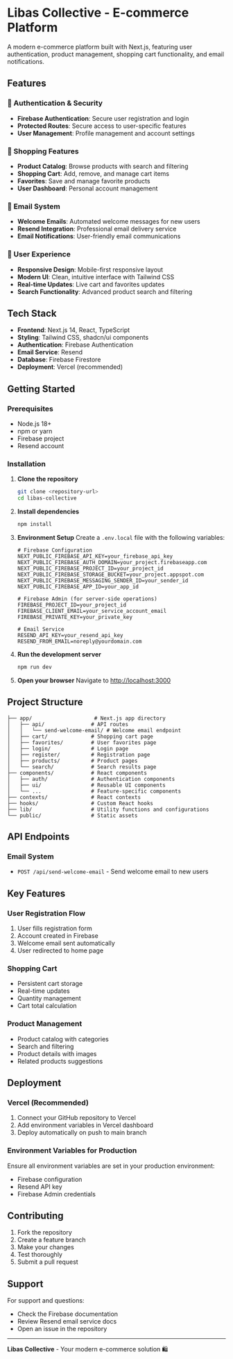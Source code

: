 # Libas Collective - E-commerce Platform

A modern e-commerce platform built with Next.js, featuring user authentication, product management, shopping cart functionality, and email notifications.

## Features

### 🔐 Authentication & Security
- **Firebase Authentication**: Secure user registration and login
- **Protected Routes**: Secure access to user-specific features
- **User Management**: Profile management and account settings

### 🛒 Shopping Features
- **Product Catalog**: Browse products with search and filtering
- **Shopping Cart**: Add, remove, and manage cart items
- **Favorites**: Save and manage favorite products
- **User Dashboard**: Personal account management

### 📧 Email System
- **Welcome Emails**: Automated welcome messages for new users
- **Resend Integration**: Professional email delivery service
- **Email Notifications**: User-friendly email communications

### 🎨 User Experience
- **Responsive Design**: Mobile-first responsive layout
- **Modern UI**: Clean, intuitive interface with Tailwind CSS
- **Real-time Updates**: Live cart and favorites updates
- **Search Functionality**: Advanced product search and filtering

## Tech Stack

- **Frontend**: Next.js 14, React, TypeScript
- **Styling**: Tailwind CSS, shadcn/ui components
- **Authentication**: Firebase Authentication
- **Email Service**: Resend
- **Database**: Firebase Firestore
- **Deployment**: Vercel (recommended)

## Getting Started

### Prerequisites

- Node.js 18+ 
- npm or yarn
- Firebase project
- Resend account

### Installation

1. **Clone the repository**
   ```bash
   git clone <repository-url>
   cd libas-collective
   ```

2. **Install dependencies**
   ```bash
   npm install
   ```

3. **Environment Setup**
   Create a `.env.local` file with the following variables:
   ```env
   # Firebase Configuration
   NEXT_PUBLIC_FIREBASE_API_KEY=your_firebase_api_key
   NEXT_PUBLIC_FIREBASE_AUTH_DOMAIN=your_project.firebaseapp.com
   NEXT_PUBLIC_FIREBASE_PROJECT_ID=your_project_id
   NEXT_PUBLIC_FIREBASE_STORAGE_BUCKET=your_project.appspot.com
   NEXT_PUBLIC_FIREBASE_MESSAGING_SENDER_ID=your_sender_id
   NEXT_PUBLIC_FIREBASE_APP_ID=your_app_id

   # Firebase Admin (for server-side operations)
   FIREBASE_PROJECT_ID=your_project_id
   FIREBASE_CLIENT_EMAIL=your_service_account_email
   FIREBASE_PRIVATE_KEY=your_private_key

   # Email Service
   RESEND_API_KEY=your_resend_api_key
   RESEND_FROM_EMAIL=noreply@yourdomain.com
   ```

4. **Run the development server**
   ```bash
   npm run dev
   ```

5. **Open your browser**
   Navigate to [http://localhost:3000](http://localhost:3000)

## Project Structure

```
├── app/                    # Next.js app directory
│   ├── api/               # API routes
│   │   └── send-welcome-email/ # Welcome email endpoint
│   ├── cart/              # Shopping cart page
│   ├── favorites/         # User favorites page
│   ├── login/             # Login page
│   ├── register/          # Registration page
│   ├── products/          # Product pages
│   └── search/            # Search results page
├── components/            # React components
│   ├── auth/              # Authentication components
│   ├── ui/                # Reusable UI components
│   └── ...                # Feature-specific components
├── contexts/              # React contexts
├── hooks/                 # Custom React hooks
├── lib/                   # Utility functions and configurations
└── public/                # Static assets
```

## API Endpoints

### Email System
- `POST /api/send-welcome-email` - Send welcome email to new users

## Key Features

### User Registration Flow
1. User fills registration form
2. Account created in Firebase
3. Welcome email sent automatically
4. User redirected to home page

### Shopping Cart
- Persistent cart storage
- Real-time updates
- Quantity management
- Cart total calculation

### Product Management
- Product catalog with categories
- Search and filtering
- Product details with images
- Related products suggestions

## Deployment

### Vercel (Recommended)
1. Connect your GitHub repository to Vercel
2. Add environment variables in Vercel dashboard
3. Deploy automatically on push to main branch

### Environment Variables for Production
Ensure all environment variables are set in your production environment:
- Firebase configuration
- Resend API key
- Firebase Admin credentials

## Contributing

1. Fork the repository
2. Create a feature branch
3. Make your changes
4. Test thoroughly
5. Submit a pull request

## Support

For support and questions:
- Check the Firebase documentation
- Review Resend email service docs
- Open an issue in the repository

---

**Libas Collective** - Your modern e-commerce solution 🛍️
